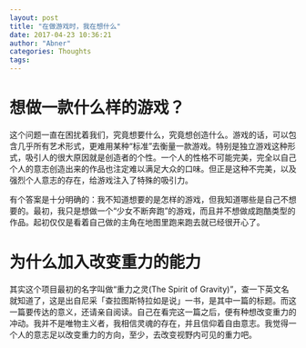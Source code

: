 ```yaml
---
layout: post
title: "在做游戏时，我在想什么"
date: 2017-04-23 10:36:21
author: "Abner"
categories: Thoughts
tags: 
---
```

# 想做一款什么样的游戏？

这个问题一直在困扰着我们，究竟想要什么，究竟想创造什么。游戏的话，可以包含几乎所有艺术形式，更难用某种“标准”去衡量一款游戏。特别是独立游戏这种形式，吸引人的很大原因就是创造者的个性。一个人的性格不可能完美，完全以自己个人的意志创造出来的作品也注定难以满足大众的口味。但正是这种不完美，以及强烈个人意志的存在，给游戏注入了特殊的吸引力。

有个答案是十分明确的：我不知道想要的是怎样的游戏，但我知道哪些是自己不想要的。最初，我只是想做一个“少女不断奔跑”的游戏，而且并不想做成跑酷类型的作品。起初仅仅是看着自己做的主角在地图里跑来跑去就已经很开心了。

# 为什么加入改变重力的能力

其实这个项目最初的名字叫做“重力之灵(The Spirit of Gravity)”，查一下英文名就知道了，这是出自尼采「查拉图斯特拉如是说」一书，是其中一篇的标题。而这一篇要传达的意义，还请亲自阅读。自己在看完这一篇之后，便有种想改变重力的冲动。我并不是唯物主义者，我相信灵魂的存在，并且信仰着自由意志。我觉得一个人的意志足以改变重力的方向，至少，去改变视野内可见的重力吧。

# 
